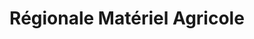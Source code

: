---
title: "Régionale Matériel Agricole"
url: /le-rheu/regionale-materiel-agricole/
shop: Baustoffe
---